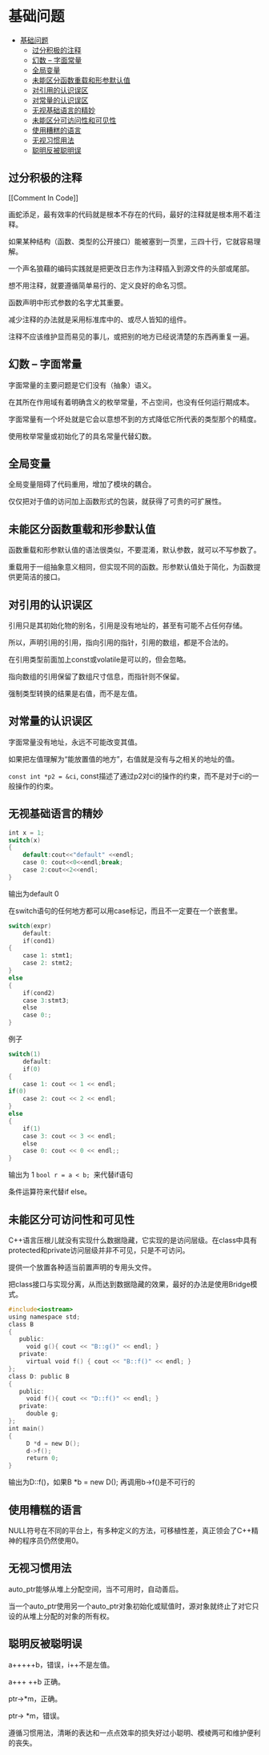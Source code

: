 # 基础问题

- [基础问题](#基础问题)
  - [过分积极的注释](#过分积极的注释)
  - [幻数 – 字面常量](#幻数字面常量)
  - [全局变量](#全局变量)
  - [未能区分函数重载和形参默认值](#未能区分函数重载和形参默认值)
  - [对引用的认识误区](#对引用的认识误区)
  - [对常量的认识误区](#对常量的认识误区)
  - [无视基础语言的精妙](#无视基础语言的精妙)
  - [未能区分可访问性和可见性](#未能区分可访问性和可见性)
  - [使用糟糕的语言](#使用糟糕的语言)
  - [无视习惯用法](#无视习惯用法)
  - [聪明反被聪明误](#聪明反被聪明误)

## 过分积极的注释

[[Comment In Code]]

画蛇添足，最有效率的代码就是根本不存在的代码，最好的注释就是根本用不着注释。

如果某种结构（函数、类型的公开接口）能被塞到一页里，三四十行，它就容易理解。

一个声名狼藉的编码实践就是把更改日志作为注释插入到源文件的头部或尾部。

想不用注释，就要遵循简单易行的、定义良好的命名习惯。

函数声明中形式参数的名字尤其重要。

减少注释的办法就是采用标准库中的、或尽人皆知的组件。

注释不应该维护显而易见的事儿，或把别的地方已经说清楚的东西再重复一遍。

## 幻数 – 字面常量

字面常量的主要问题是它们没有（抽象）语义。

在其所在作用域有着明确含义的枚举常量，不占空间，也没有任何运行期成本。

字面常量有一个坏处就是它会以意想不到的方式降低它所代表的类型那个的精度。

使用枚举常量或初始化了的具名常量代替幻数。

## 全局变量

全局变量阻碍了代码重用，增加了模块的耦合。

仅仅把对于值的访问加上函数形式的包装，就获得了可贵的可扩展性。

## 未能区分函数重载和形参默认值

函数重载和形参默认值的语法很类似，不要混淆，默认参数，就可以不写参数了。

重载用于一组抽象意义相同，但实现不同的函数。形参默认值处于简化，为函数提供更简洁的接口。

## 对引用的认识误区

引用只是其初始化物的别名，引用是没有地址的，甚至有可能不占任何存储。

所以，声明引用的引用，指向引用的指针，引用的数组，都是不合法的。

在引用类型前面加上const或volatile是可以的，但会忽略。

指向数组的引用保留了数组尺寸信息，而指针则不保留。

强制类型转换的结果是右值，而不是左值。

## 对常量的认识误区

字面常量没有地址，永远不可能改变其值。

如果把左值理解为“能放置值的地方”，右值就是没有与之相关的地址的值。

`const int *p2 = &ci`, const描述了通过p2对ci的操作的约束，而不是对于ci的一般操作的约束。

## 无视基础语言的精妙

```c++
int x = 1;
switch(x)
{
    default:cout<<"default" <<endl;
    case 0: cout<<0<<endl;break;
    case 2:cout<<2<<endl;
}
```
输出为default 0

在switch语句的任何地方都可以用case标记，而且不一定要在一个嵌套里。

```c++
switch(expr)
    default:
    if(cond1)
{
    case 1: stmt1;
    case 2: stmt2;
}
else
{
    if(cond2)
    case 3:stmt3;
    else
    case 0:;
}
```

例子

```c++
switch(1)
    default:
    if(0)
{
    case 1: cout << 1 << endl;
if(0)
    case 2: cout << 2 << endl;
}
else
{
    if(1)
    case 3: cout << 3 << endl;
    else
    case 0: cout << 0 << endl;;
}
```
输出为 1
`bool r = a < b; `来代替if语句

条件运算符来代替if else。

## 未能区分可访问性和可见性

C++语言压根儿就没有实现什么数据隐藏，它实现的是访问层级。在class中具有protected和private访问层级并非不可见，只是不可访问。

提供一个放置各种适当前置声明的专用头文件。

把class接口与实现分离，从而达到数据隐藏的效果，最好的办法是使用Bridge模式。

```c++
#include<iostream>
using namespace std;
class B
{
   public:
     void g(){ cout << "B::g()" << endl; }
   private:
     virtual void f() { cout << "B::f()" << endl; }
};
class D: public B
{
   public:
     void f(){ cout << "D::f()" << endl; }
   private:
     double g;
};
int main()
{
     D *d = new D();
     d->f();
     return 0;
}
```
输出为D::f()，如果B *b = new D(); 再调用b->f()是不可行的

## 使用糟糕的语言

NULL符号在不同的平台上，有多种定义的方法，可移植性差，真正领会了C++精神的程序员仍然使用0。

## 无视习惯用法

auto_ptr能够从堆上分配空间，当不可用时，自动善后。

当一个auto_ptr使用另一个auto_ptr对象初始化或赋值时，源对象就终止了对它只设的从堆上分配的对象的所有权。

## 聪明反被聪明误

a+++++b，错误，i++不是左值。

a+++ ++b 正确。

ptr->*m，正确。

ptr-> *m，错误。

遵循习惯用法，清晰的表达和一点点效率的损失好过小聪明、模棱两可和维护便利的丧失。
